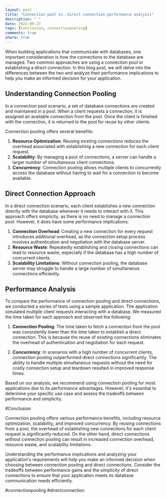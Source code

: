 ```yaml
---
layout: post
title: "Connection pool vs. direct connection performance analysis"
description: " "
date: 2023-09-27
tags: [Conclusion, connectionpooling]
comments: true
share: true
---
```


When building applications that communicate with databases, one important consideration is how the connections to the database are managed. Two common approaches are using a connection pool or establishing a direct connection. In this blog post, we will delve into the differences between the two and analyze their performance implications to help you make an informed decision for your application.

## Understanding Connection Pooling

In a connection pool scenario, a set of database connections are created and maintained in a pool. When a client requests a connection, it is assigned an available connection from the pool. Once the client is finished with the connection, it is returned to the pool for reuse by other clients.

Connection pooling offers several benefits:

1. **Resource Optimization**: Reusing existing connections reduces the overhead associated with establishing a new connection for each client request.
2. **Scalability**: By managing a pool of connections, a server can handle a larger number of simultaneous client connections.
3. **Concurrency**: Connection pooling allows multiple clients to concurrently access the database without having to wait for a connection to become available.

## Direct Connection Approach

In a direct connection scenario, each client establishes a new connection directly with the database whenever it needs to interact with it. This approach offers simplicity, as there is no need to manage a connection pool. However, it does have some performance implications:

1. **Connection Overhead**: Creating a new connection for every request introduces additional overhead, as the connection setup process involves authentication and negotiation with the database server.
2. **Resource Waste**: Repeatedly establishing and closing connections can lead to resource waste, especially if the database has a high number of concurrent clients.
3. **Scalability Limitations**: Without connection pooling, the database server may struggle to handle a large number of simultaneous connections efficiently.

## Performance Analysis

To compare the performance of connection pooling and direct connections, we conducted a series of tests using a sample application. The application simulated multiple client requests interacting with a database. We measured the time taken for each approach and observed the following:

1. **Connection Pooling**: The time taken to fetch a connection from the pool was consistently lower than the time taken to establish a direct connection. This is because the reuse of existing connections eliminates the overhead of authentication and negotiation for each request.

2. **Concurrency**: In scenarios with a high number of concurrent clients, connection pooling outperformed direct connections significantly. The ability to handle multiple simultaneous requests without the need for costly connection setup and teardown resulted in improved response times.

Based on our analysis, we recommend using connection pooling for most applications due to its performance advantages. However, it's essential to determine your specific use case and assess the tradeoffs between performance and simplicity.

#Conclusion

Connection pooling offers various performance benefits, including resource optimization, scalability, and improved concurrency. By reusing connections from a pool, the overhead of establishing new connections for each client request is significantly reduced. On the other hand, direct connections without connection pooling can result in increased connection overhead, resource waste, and scalability limitations.

Understanding the performance implications and analyzing your application's requirements will help you make an informed decision when choosing between connection pooling and direct connections. Consider the tradeoffs between performance gains and the simplicity of direct connections to ensure that your application meets its database communication needs efficiently.

#connectionpooling #directconnection